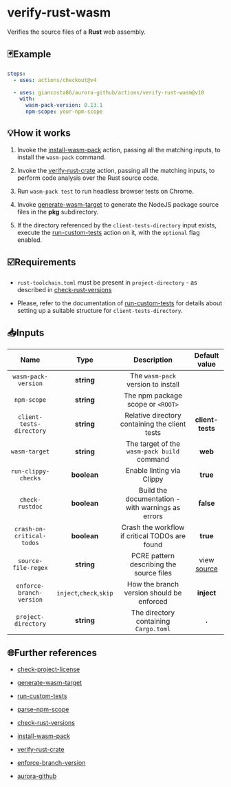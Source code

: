 # verify-rust-wasm

Verifies the source files of a **Rust** web assembly.

## 🃏Example

```yaml
steps:
  - uses: actions/checkout@v4

  - uses: giancosta86/aurora-github/actions/verify-rust-wasm@v10
    with:
      wasm-pack-version: 0.13.1
      npm-scope: your-npm-scope
```

## 💡How it works

1. Invoke the [install-wasm-pack](../install-wasm-pack/README.md) action, passing all the matching inputs, to install the `wasm-pack` command.

1. Invoke the [verify-rust-crate](../verify-rust-crate/README.md) action, passing all the matching inputs, to perform code analysis over the Rust source code.

1. Run `wasm-pack test` to run headless browser tests on Chrome.

1. Invoke [generate-wasm-target](../generate-wasm-target/README.md) to generate the NodeJS package source files in the **pkg** subdirectory.

1. If the directory referenced by the `client-tests-directory` input exists, execute the [run-custom-tests](../run-custom-tests/README.md) action on it, with the `optional` flag enabled.

## ☑️Requirements

- `rust-toolchain.toml` must be present in `project-directory` - as described in [check-rust-versions](../check-rust-versions/README.md)

- Please, refer to the documentation of [run-custom-tests](../run-custom-tests/README.md) for details about setting up a suitable structure for `client-tests-directory`.

## 📥Inputs

|           Name            |          Type           |                    Description                    |       Default value       |
| :-----------------------: | :---------------------: | :-----------------------------------------------: | :-----------------------: |
|    `wasm-pack-version`    |       **string**        |        The `wasm-pack` version to install         |                           |
|        `npm-scope`        |       **string**        |         The npm package scope or `<ROOT>`         |                           |
| `client-tests-directory`  |       **string**        |  Relative directory containing the client tests   |     **client-tests**      |
|       `wasm-target`       |       **string**        |    The target of the `wasm-pack build` command    |          **web**          |
|    `run-clippy-checks`    |       **boolean**       |             Enable linting via Clippy             |         **true**          |
|      `check-rustdoc`      |       **boolean**       | Build the documentation - with warnings as errors |         **false**         |
| `crash-on-critical-todos` |       **boolean**       |  Crash the workflow if critical TODOs are found   |         **true**          |
|    `source-file-regex`    |       **string**        |     PCRE pattern describing the source files      | view [source](action.yml) |
| `enforce-branch-version`  | `inject`,`check`,`skip` |     How the branch version should be enforced     |        **inject**         |
|    `project-directory`    |       **string**        |       The directory containing `Cargo.toml`       |           **.**           |

## 🌐Further references

- [check-project-license](../check-project-license/README.md)

- [generate-wasm-target](../generate-wasm-target/README.md)

- [run-custom-tests](../run-custom-tests/README.md)

- [parse-npm-scope](../parse-npm-scope/README.md)

- [check-rust-versions](../check-rust-versions/README.md)

- [install-wasm-pack](../install-wasm-pack/README.md)

- [verify-rust-crate](../verify-rust-crate/README.md)

- [enforce-branch-version](../enforce-branch-version/README.md)

- [aurora-github](../../README.md)
